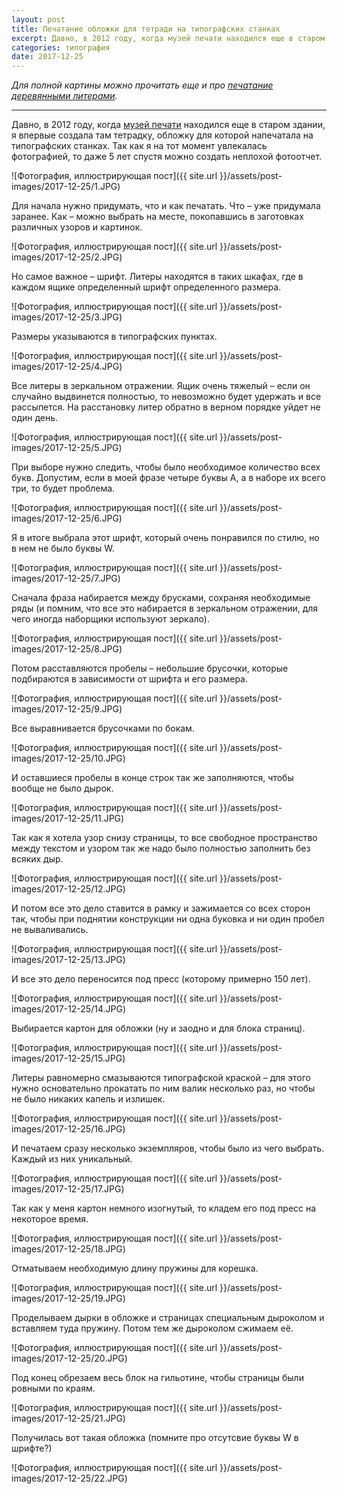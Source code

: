 ```yaml
---
layout: post
title: Печатание обложки для тетради на типографских станках
excerpt: Давно, в 2012 году, когда музей печати находился еще в старом здании, я впервые создала там тетрадку, обложку для которой напечатала на типографских станках. Так как я на тот момент увлекалась фотографией, то даже 5 лет спустя можно создать неплохой фотоотчет.
categories: типография
date: 2017-12-25
---
```

*Для полной картины можно прочитать еще и про [печатание деревянными литерами](http://book.irina-ivanova.eu/2018/01/11/making-spiral-notebook-with-wood-letters).*

---

Давно, в 2012 году, когда [музей печати](http://www.trykimuuseum.ee/portfolio/information-in-english) находился еще в старом здании, я впервые создала там тетрадку, обложку для которой напечатала на типографских станках. Так как я на тот момент увлекалась фотографией, то даже 5 лет спустя можно создать неплохой фотоотчет.

![Фотография, иллюстрирующая пост]({{ site.url }}/assets/post-images/2017-12-25/1.JPG)

Для начала нужно придумать, что и как печатать. Что – уже придумала заранее. Как – можно выбрать на месте, покопавшись в заготовках различных узоров и картинок.

![Фотография, иллюстрирующая пост]({{ site.url }}/assets/post-images/2017-12-25/2.JPG)

Но самое важное – шрифт. Литеры находятся в таких шкафах, где в каждом ящике определенный шрифт определенного размера.

![Фотография, иллюстрирующая пост]({{ site.url }}/assets/post-images/2017-12-25/3.JPG)

Размеры указываются в типографских пунктах.

![Фотография, иллюстрирующая пост]({{ site.url }}/assets/post-images/2017-12-25/4.JPG)

Все литеры в зеркальном отражении. Ящик очень тяжелый – если он случайно выдвинется полностью, то невозможно будет удержать и все рассыпется. На расстановку литер обратно в верном порядке уйдет не один день.

![Фотография, иллюстрирующая пост]({{ site.url }}/assets/post-images/2017-12-25/5.JPG)

При выборе нужно следить, чтобы было необходимое количество всех букв. Допустим, если в моей фразе четыре буквы А, а в наборе их всего три, то будет проблема.

![Фотография, иллюстрирующая пост]({{ site.url }}/assets/post-images/2017-12-25/6.JPG)

Я в итоге выбрала этот шрифт, который очень понравился по стилю, но в нем не было буквы W.

![Фотография, иллюстрирующая пост]({{ site.url }}/assets/post-images/2017-12-25/7.JPG)

Сначала фраза набирается между брусками, сохраняя необходимые ряды (и помним, что все это набирается в зеркальном отражении, для чего иногда наборщики используют зеркало).

![Фотография, иллюстрирующая пост]({{ site.url }}/assets/post-images/2017-12-25/8.JPG)

Потом расставляются пробелы – небольшие брусочки, которые подбираются в зависимости от шрифта и его размера.

![Фотография, иллюстрирующая пост]({{ site.url }}/assets/post-images/2017-12-25/9.JPG)

Все выравнивается брусочками по бокам.

![Фотография, иллюстрирующая пост]({{ site.url }}/assets/post-images/2017-12-25/10.JPG)

И оставшиеся пробелы в конце строк так же заполняются, чтобы вообще не было дырок.

![Фотография, иллюстрирующая пост]({{ site.url }}/assets/post-images/2017-12-25/11.JPG)

Так как я хотела узор снизу страницы, то все свободное пространство между текстом и узором так же надо было полностью заполнить без всяких дыр.

![Фотография, иллюстрирующая пост]({{ site.url }}/assets/post-images/2017-12-25/12.JPG)

И потом все это дело ставится в рамку и зажимается со всех сторон так, чтобы при поднятии конструкции ни одна буковка и ни один пробел не вываливались.

![Фотография, иллюстрирующая пост]({{ site.url }}/assets/post-images/2017-12-25/13.JPG)

И все это дело переносится под пресс (которому примерно 150 лет).

![Фотография, иллюстрирующая пост]({{ site.url }}/assets/post-images/2017-12-25/14.JPG)

Выбирается картон для обложки (ну и заодно и для блока страниц).

![Фотография, иллюстрирующая пост]({{ site.url }}/assets/post-images/2017-12-25/15.JPG)

Литеры равномерно смазываются типографской краской – для этого нужно основательно прокатать по ним валик несколько раз, но чтобы не было никаких капель и излишек.

![Фотография, иллюстрирующая пост]({{ site.url }}/assets/post-images/2017-12-25/16.JPG)

И печатаем сразу несколько экземпляров, чтобы было из чего выбрать. Каждый из них уникальный.

![Фотография, иллюстрирующая пост]({{ site.url }}/assets/post-images/2017-12-25/17.JPG)

Так как у меня картон немного изогнутый, то кладем его под пресс на некоторое время.

![Фотография, иллюстрирующая пост]({{ site.url }}/assets/post-images/2017-12-25/18.JPG)

Отматываем необходимую длину пружины для корешка.

![Фотография, иллюстрирующая пост]({{ site.url }}/assets/post-images/2017-12-25/19.JPG)

Проделываем дырки в обложке и страницах специальным дыроколом и вставляем туда пружину. Потом тем же дыроколом сжимаем её.

![Фотография, иллюстрирующая пост]({{ site.url }}/assets/post-images/2017-12-25/20.JPG)

Под конец обрезаем весь блок на гильотине, чтобы страницы были ровными по краям.

![Фотография, иллюстрирующая пост]({{ site.url }}/assets/post-images/2017-12-25/21.JPG)

Получилась вот такая обложка (помните про отсутсвие буквы W в шрифте?)

![Фотография, иллюстрирующая пост]({{ site.url }}/assets/post-images/2017-12-25/22.JPG)